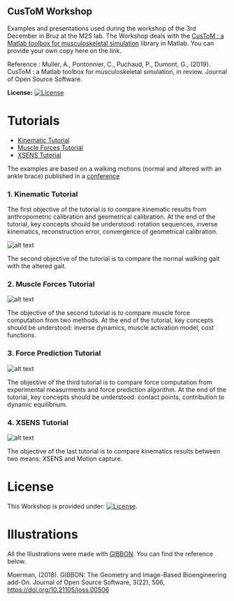 ## CusToM Workshop
Examples and presentations used during the workshop of the 3rd December in Bruz at the M2S lab. The Workshop deals with the 
[CusToM : a Matlab toolbox for musculoskeletal simulation](https://github.com/anmuller/CusToM) library in Matlab. You can provide your own copy here on the link.

Reference : 
Muller, A., Pontonnier, C., Puchaud, P., Dumont, G., (2019). CusToM : a Matlab toolbox for musculoskeletal simulation, in review. Journal of Open Source Software.

**License:** [![License](https://img.shields.io/badge/License-3_Clause_BSD-orange.svg)](https://github.com/anmuller/CusToM/blob/master/LICENSE)

# Tutorials
- [Kinematic Tutorial](#Tuto1)
- [Muscle Forces Tutorial](#Tuto2)
- [XSENS Tutorial](#Tuto3)

The examples are based on a walking motions (normal and altered with an ankle brace) published in a [conference](https://hal.inria.fr/hal-02088913/document)

### 1. Kinematic Tutorial<a name="Tuto1"></a>

The first objective of the tutorial is to compare kinematic results from anthropometric calibration and geometrical calibration. 
At the end of the tutorial, key concepts should be understood: rotation sequences, inverse kinematics, reconstruction error, convergence of geometrical calibration.

![alt text](https://github.com/cpontonn/CusToM-Workshop/blob/master/2019\Examples_Processed\1_Walking_Kinematic\POC0980A_altered\Marhce.gif)

The second objective of the tutorial is to compare the normal walking gait with the altered gait.

### 2. Muscle Forces Tutorial<a name="Tuto2"></a>

![alt text](https://github.com/cpontonn/CusToM-Workshop/blob/master/2018/Examples_Processed/2_SideStep_Muscle_Processed/SideStep_Muscle_MusIC/Tuto2_MuscleForce.gif)

The objective of the second tutorial is to compare muscle force computation from two methods. At the end of the tutorial, key concepts should be understood: inverse dynamics, muscle activation model, cost functions.

### 3. Force Prediction Tutorial <a name="Tuto3"></a>

![alt text](https://github.com/cpontonn/CusToM-Workshop/blob/master/2018/Examples_Processed/3_SideStep_Force_Prediction_Processed/SideStep_Muscle_Opti_with_Predicted_Forces/Tuto3_ForcePrediction.gif)

The objective of the third tutorial is to compare force computation from experimental measurments and force prediction algorithm. At the end of the tutorial, key concepts should be understood: contact points, contribution to dynamic equilibrium.

### 4. XSENS Tutorial <a name="Tuto4"></a>

![alt text](https://github.com/cpontonn/CusToM-Workshop/blob/master/2018/Examples_Processed/4_XSENS_VICON_Processed/VICON_DATA/Tuto3_Manutention.png)

The objective of the last tutorial is to compare kinematics results between two means: XSENS and Motion capture.

# License <a name="License"></a>

This Workshop is provided under: [![License](https://img.shields.io/badge/License-3_Clause_BSD-orange.svg)](https://github.com/anmuller/CusToM/blob/master/LICENSE).

# Illustrations

All the Illustrations were made with [GIBBON](https://github.com/gibbonCode/GIBBON). You can find the reference below.

Moerman, (2018). GIBBON: The Geometry and Image-Based Bioengineering add-On. Journal of Open Source Software, 3(22), 506, https://doi.org/10.21105/joss.00506
 
